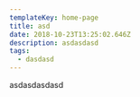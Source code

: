 ```yaml
---
templateKey: home-page
title: asd
date: 2018-10-23T13:25:02.646Z
description: asdasdasd
tags:
  - dasdasd
---
```

asdasdasdasd
